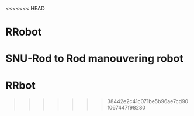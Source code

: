 <<<<<<< HEAD
# RRobot
SNU-Rod to Rod manouvering robot
=======
# RRbot
>>>>>>> 38442e2c41c071be5b96ae7cd90f067447f98280
